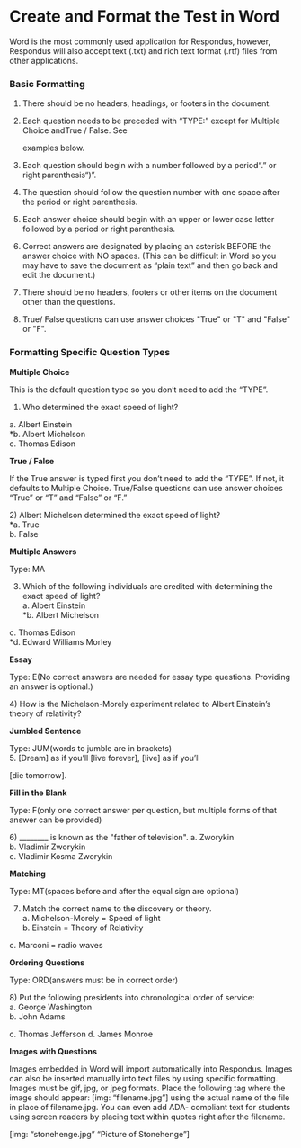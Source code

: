 # Create and Format the Test in Word

Word is the most commonly used application for Respondus, however, Respondus will also accept text \(.txt\) and rich text format \(.rtf\) files from other applications.

### Basic Formatting

1. There should be no headers, headings, or footers in the document.

2. Each question needs to be preceded with “TYPE:” except for Multiple Choice andTrue / False. See

   examples below.

3. Each question should begin with a number followed by a period“.” or right parenthesis“\)”.

4. The question should follow the question number with one space after the period or right parenthesis.

5. Each answer choice should begin with an upper or lower case letter followed by a period or right parenthesis.

6. Correct answers are designated by placing an asterisk BEFORE the answer choice with NO spaces. \(This can be difficult in Word so you may have to save the document as “plain text” and then go back and edit the document.\)

7. There should be no headers, footers or other items on the document other than the questions.

8. True/ False questions can use answer choices "True" or "T" and "False" or "F".

### Formatting Specific Question Types

**Multiple Choice**

This is the default question type so you don’t need to add the “TYPE”.

1. Who determined the exact speed of light? 

a. Albert Einstein  
\*b. Albert Michelson  
c. Thomas Edison

**True / False**

If the True answer is typed first you don’t need to add the “TYPE”. If not, it defaults to Multiple Choice. True/False questions can use answer choices “True” or “T” and “False” or “F.”

2\) Albert Michelson determined the exact speed of light?  
 \*a. True  
 b. False

**Multiple Answers**

Type: MA

3. Which of the following individuals are credited with determining the exact speed of light?  
 a. Albert Einstein  
 \*b. Albert Michelson

 c. Thomas Edison  
 \*d. Edward Williams Morley

**Essay**

Type: E\(No correct answers are needed for essay type questions. Providing an answer is optional.\)

4\) How is the Michelson-Morely experiment related to Albert Einstein’s theory of relativity?

**Jumbled Sentence**

Type: JUM\(words to jumble are in brackets\)  
5. \[Dream\] as if you’ll \[live forever\], \[live\] as if you’ll

\[die tomorrow\].

**Fill in the Blank**

Type: F\(only one correct answer per question, but multiple forms of that answer can be provided\)

6\) \_\_\_\_\_\_\_\_ is known as the "father of television". a. Zworykin  
 b. Vladimir Zworykin  
 c. Vladimir Kosma Zworykin

**Matching**

Type: MT\(spaces before and after the equal sign are optional\)

7. Match the correct name to the discovery or theory.  
 a. Michelson-Morely = Speed of light  
 b. Einstein = Theory of Relativity

c. Marconi = radio waves

**Ordering Questions**

Type: ORD\(answers must be in correct order\)

8\) Put the following presidents into chronological order of service:  
 a. George Washington  
 b. John Adams

c. Thomas Jefferson d. James Monroe

**Images with Questions**

Images embedded in Word will import automatically into Respondus. Images can also be inserted manually into text files by using specific formatting. Images must be gif, jpg, or jpeg formats. Place the following tag where the image should appear: \[img: “filename.jpg”\] using the actual name of the file in place of filename.jpg. You can even add ADA- compliant text for students using screen readers by placing text within quotes right after the filename.

\[img: “stonehenge.jpg” “Picture of Stonehenge”\]







